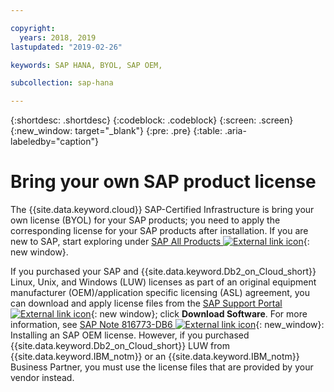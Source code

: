 ```yaml
---

copyright:
  years: 2018, 2019
lastupdated: "2019-02-26"

keywords: SAP HANA, BYOL, SAP OEM,

subcollection: sap-hana

---
```


{:shortdesc: .shortdesc}
{:codeblock: .codeblock}
{:screen: .screen}
{:new_window: target="_blank"}
{:pre: .pre}
{:table: .aria-labeledby="caption"}


# Bring your own SAP product license

The {{site.data.keyword.cloud}} SAP-Certified Infrastructure is bring your own license (BYOL) for your SAP products; you need to apply the corresponding license for your SAP products after installation. If you are new to SAP, start exploring under [SAP All Products ![External link icon](../../icons/launch-glyph.svg "External link icon")](https://www.sap.com/products.html){: new window}.

If you purchased your SAP and {{site.data.keyword.Db2_on_Cloud_short}} Linux, Unix, and Windows (LUW) licenses as part of an original equipment manufacturer (OEM)/application specific licensing (ASL) agreement, you can download and apply license files from the [SAP Support Portal ![External link icon](../icons/launch-glyph.svg "External link icon")](https://support.sap.com/en/index.html){: new window}; click **Download Software**. For more information, see [SAP Note 816773-DB6 ![External link icon](../icons/launch-glyph.svg "External link icon")](https://launchpad.support.sap.com/#/notes/816773){: new_window}: Installing an SAP OEM license. However, if you purchased {{site.data.keyword.Db2_on_Cloud_short}} LUW from {{site.data.keyword.IBM_notm}} or an {{site.data.keyword.IBM_notm}} Business Partner, you must use the license files that are provided by your vendor instead.
